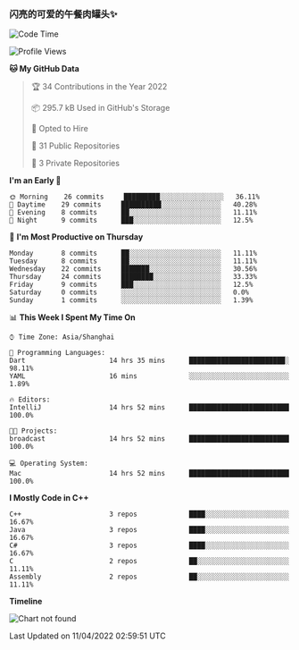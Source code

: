 ### 闪亮的可爱的午餐肉罐头✨

<!--START_SECTION:waka-->
![Code Time](http://img.shields.io/badge/Code%20Time-15%20hrs%2032%20mins-blue)

![Profile Views](http://img.shields.io/badge/Profile%20Views-26-blue)

**🐱 My GitHub Data** 

> 🏆 34 Contributions in the Year 2022
 > 
> 📦 295.7 kB Used in GitHub's Storage 
 > 
> 💼 Opted to Hire
 > 
> 📜 31 Public Repositories 
 > 
> 🔑 3 Private Repositories  
 > 
**I'm an Early 🐤** 

```text
🌞 Morning    26 commits     █████████░░░░░░░░░░░░░░░░   36.11% 
🌆 Daytime    29 commits     ██████████░░░░░░░░░░░░░░░   40.28% 
🌃 Evening    8 commits      ██░░░░░░░░░░░░░░░░░░░░░░░   11.11% 
🌙 Night      9 commits      ███░░░░░░░░░░░░░░░░░░░░░░   12.5%

```
📅 **I'm Most Productive on Thursday** 

```text
Monday       8 commits      ██░░░░░░░░░░░░░░░░░░░░░░░   11.11% 
Tuesday      8 commits      ██░░░░░░░░░░░░░░░░░░░░░░░   11.11% 
Wednesday    22 commits     ███████░░░░░░░░░░░░░░░░░░   30.56% 
Thursday     24 commits     ████████░░░░░░░░░░░░░░░░░   33.33% 
Friday       9 commits      ███░░░░░░░░░░░░░░░░░░░░░░   12.5% 
Saturday     0 commits      ░░░░░░░░░░░░░░░░░░░░░░░░░   0.0% 
Sunday       1 commits      ░░░░░░░░░░░░░░░░░░░░░░░░░   1.39%

```


📊 **This Week I Spent My Time On** 

```text
⌚︎ Time Zone: Asia/Shanghai

💬 Programming Languages: 
Dart                     14 hrs 35 mins      ████████████████████████░   98.11% 
YAML                     16 mins             ░░░░░░░░░░░░░░░░░░░░░░░░░   1.89%

🔥 Editors: 
IntelliJ                 14 hrs 52 mins      █████████████████████████   100.0%

🐱‍💻 Projects: 
broadcast                14 hrs 52 mins      █████████████████████████   100.0%

💻 Operating System: 
Mac                      14 hrs 52 mins      █████████████████████████   100.0%

```

**I Mostly Code in C++** 

```text
C++                      3 repos             ████░░░░░░░░░░░░░░░░░░░░░   16.67% 
Java                     3 repos             ████░░░░░░░░░░░░░░░░░░░░░   16.67% 
C#                       3 repos             ████░░░░░░░░░░░░░░░░░░░░░   16.67% 
C                        2 repos             ██░░░░░░░░░░░░░░░░░░░░░░░   11.11% 
Assembly                 2 repos             ██░░░░░░░░░░░░░░░░░░░░░░░   11.11%

```


**Timeline**

![Chart not found](https://raw.githubusercontent.com/EddaAkikusa/EddaAkikusa/main/charts/bar_graph.png) 


 Last Updated on 11/04/2022 02:59:51 UTC
<!--END_SECTION:waka-->
